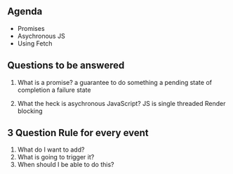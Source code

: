 ## Agenda

- Promises
- Asychronous JS
- Using Fetch

## Questions to be answered

1. What is a promise?
  a guarantee to do something
  a pending state of completion
  a failure state 

2. What the heck is asychronous JavaScript?
  JS is single threaded
  Render blocking 
  


## 3 Question Rule for every event

   1. What do I want to add?
   2. What is going to trigger it?
   3. When should I be able to do this?